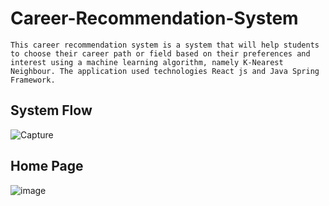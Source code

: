 # Career-Recommendation-System
    This career recommendation system is a system that will help students to choose their career path or field based on their preferences and interest using a machine learning algorithm, namely K-Nearest Neighbour. The application used technologies React js and Java Spring Framework. 
## System Flow
![Capture](https://github.com/chanmyaelwin2822/Career-Recommendation-System/assets/52887811/f73215d0-24bc-4814-b5f1-fe440c8bb781)
## Home Page
![image](https://github.com/chanmyaelwin2822/Career-Recommendation-System/assets/52887811/d65784ee-3e50-42be-8a7e-35937fc0a1f2)

